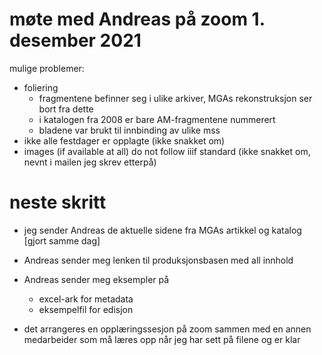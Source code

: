 # møte med Andreas på zoom 1. desember 2021

mulige problemer:
- foliering
  - fragmentene befinner seg i ulike arkiver, MGAs rekonstruksjon ser bort fra dette
  - i katalogen fra 2008 er bare AM-fragmentene nummerert
  - bladene var brukt til innbinding av ulike mss
- ikke alle festdager er opplagte (ikke snakket om)
- images (if available at all) do not follow iiif standard (ikke snakket om, nevnt i mailen jeg skrev etterpå)


# neste skritt

- jeg sender Andreas de aktuelle sidene fra MGAs artikkel og katalog [gjort samme dag]
- Andreas sender meg lenken til produksjonsbasen med all innhold
- Andreas sender meg eksempler på
  - excel-ark for metadata
  - eksempelfil for edisjon
 
- det arrangeres en opplæringssesjon på zoom sammen med en annen medarbeider som må læres opp når jeg har sett på filene og er klar
